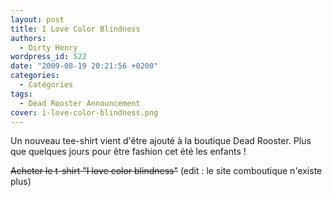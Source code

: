 ```yaml
---
layout: post
title: I Love Color Blindness
authors:
  - Dirty Henry
wordpress_id: 522
date: "2009-08-19 20:21:56 +0200"
categories:
  - Catégories
tags:
  - Dead Rooster Announcement
cover: i-love-color-blindness.png
---
```


Un nouveau tee-shirt vient d'être ajouté à la boutique Dead Rooster. Plus que
quelques jours pour être fashion cet été les enfants !

~~Acheter le t-shirt "I love color blindness"~~ (edit : le site comboutique
n'existe plus)
